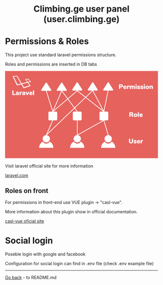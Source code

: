 <h1 align="center">Climbing.ge user panel (user.climbing.ge)</h1>

<h1>Permissions & Roles</h1> 

<p>This project use standard laravel permissions structure.</p>

<p>Roles and permissions are inserted in DB tabs</p>

![Laravel role and permission](/docs/Demo_images/User_and_admin/Laravel_role_permission.png)

<p>Visit laravel official site for more information</p>

[laravel.com](https://laravel.com/)

<h2>Roles on front</h2>

<p>For permissions in front-end use VUE plugin -> "casl-vue".</p>

<p>More information about this plugin show in official documentation.</p> 

[casl-vue oficial site](https://casl.js.org/v5/en/package/casl-vue)


<h1>Social login</h1>

<p>Poseble login with google and facebook</p>

<p>Configuration for social login can find in .env file (check .env example file)</p>

<hr>

[Go back](../README.md) - to README.md